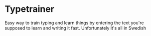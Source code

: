 # Typetrainer
Easy way to train typing and learn things by entering the text
you're supposed to learn and writing it fast. Unfortunately it's all in Swedish
